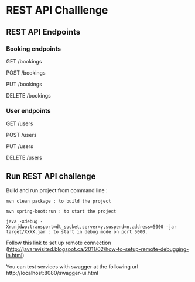 # REST API Challlenge

## REST API Endpoints

### Booking endpoints

   GET /bookings
  
   POST /bookings
  
   PUT /bookings
  
   DELETE /bookings
  
### User endpoints

   GET /users
  
   POST /users
  
   PUT /users
  
   DELETE /users
   
## Run REST API challenge 
  Build and run project from command line :
  
    mvn clean package : to build the project
    
    mvn spring-boot:run : to start the project 

    java -Xdebug -Xrunjdwp:transport=dt_socket,server=y,suspend=n,address=5000 -jar target/XXXX.jar : to start in debug mode on port 5000.
Follow this link to set up remote connection (http://javarevisited.blogspot.ca/2011/02/how-to-setup-remote-debugging-in.html)

You can test services with swagger at the following url http://localhost:8080/swagger-ui.html